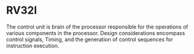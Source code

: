 # RV32I
The control unit is brain of the processor responsible for the operations of various components in the processor. 
Design considerations encompass control signals, Timing, and the generation of control sequences for instruction execution.
